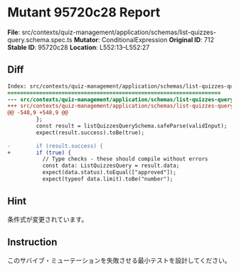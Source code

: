 # Mutant 95720c28 Report

**File**: src/contexts/quiz-management/application/schemas/list-quizzes-query.schema.spec.ts
**Mutator**: ConditionalExpression
**Original ID**: 712
**Stable ID**: 95720c28
**Location**: L552:13–L552:27

## Diff

```diff
Index: src/contexts/quiz-management/application/schemas/list-quizzes-query.schema.spec.ts
===================================================================
--- src/contexts/quiz-management/application/schemas/list-quizzes-query.schema.spec.ts	original
+++ src/contexts/quiz-management/application/schemas/list-quizzes-query.schema.spec.ts	mutated #712
@@ -548,9 +548,9 @@
         };
         const result = listQuizzesQuerySchema.safeParse(validInput);
         expect(result.success).toBe(true);
 
-        if (result.success) {
+        if (true) {
           // Type checks - these should compile without errors
           const data: ListQuizzesQuery = result.data;
           expect(data.status).toEqual(["approved"]);
           expect(typeof data.limit).toBe("number");
```

## Hint

条件式が変更されています。

## Instruction

このサバイブ・ミューテーションを失敗させる最小テストを設計してください。

